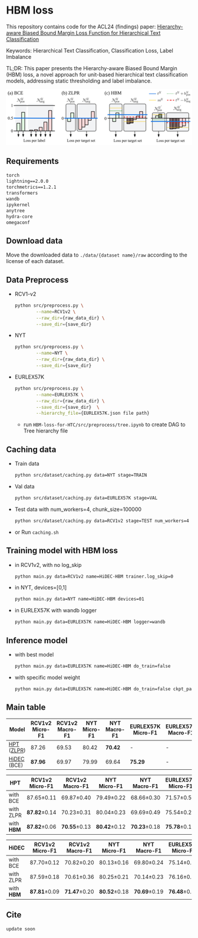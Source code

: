 # HBM loss

This repository contains code for the ACL24 (findings) paper: [Hierarchy-aware Biased Bound Margin Loss Function for Hierarchical Text Classification
](https://openreview.net/forum?id=CBSohZD84m)

Keywords: Hierarchical Text Classification, Classification Loss, Label Imbalance

TL;DR: This paper presents the Hierarchy-aware Biased Bound Margin (HBM) loss, a novel approach for unit-based hierarchical text classification models, addressing static thresholding and label imbalance.

![HBM loss](./figure/fig2.svg)

## Requirements
```
torch
lightning==2.0.0
torchmetrics==1.2.1
transformers
wandb
ipykernel
anytree
hydra-core
omegaconf
```

## Download data
Move the downloaded data to ```./data/{dataset name}/raw``` according to the license of each dataset.

## Data Preprocess
- RCV1-v2

    ```bash
    python src/preprocess.py \
            --name=RCV1v2 \
            --raw_dir={raw_data_dir} \
            --save_dir={save_dir}
    ```
- NYT
    ```bash
    python src/preprocess.py \
            --name=NYT \
            --raw_dir={raw_data_dir} \
            --save_dir={save_dir}
    ```
- EURLEX57K
    ```bash
    python src/preprocess.py \
            --name=EURLEX57K \
            --raw_dir={raw_data_dir} \
            --save_dir={save_dir}  \
            --hierarchy_file={EURLEX57K.json file path}
    ```
    + run ```HBM-loss-for-HTC/src/preprocess/tree.ipynb``` to create DAG to Tree hierarchy file

## Caching data

- Train data
    ```bash
    python src/dataset/caching.py data=NYT stage=TRAIN
    ```

- Val data
    ```bash
    python src/dataset/caching.py data=EURLEX57K stage=VAL
    ```

- Test data with num_workers=4, chunk_size=100000
    ```bash
    python src/dataset/caching.py data=RCV1v2 stage=TEST num_workers=4 chunk_size=100000
    ```

- or Run ```caching.sh```

## Training model with HBM loss

- in RCV1v2, with no log_skip

    ```bash
    python main.py data=RCV1v2 name=HiDEC-HBM trainer.log_skip=0
    ```

- in NYT, devices=[0,1]

    ```bash
    python main.py data=NYT name=HiDEC-HBM devices=01
    ```

- in EURLEX57K with wandb logger

    ```bash
    python main.py data=EURLEX57K name=HiDEC-HBM logger=wandb
    ```

## Inference model
- with best model

    ```bash
    python main.py data=EURLEX57K name=HiDEC-HBM do_train=false
    ```

- with specific model weight
    
    ```bash
    python main.py data=EURLEX57K name=HiDEC-HBM do_train=false ckpt_path={~.ckpt file path}
    ```

## Main table


| Model | RCV1v2 Micro-F1 | RCV1v2 Macro-F1 | NYT Micro-F1 | NYT Macro-F1 | EURLEX57K Micro-F1 | EURLEX57K Macro-F1 |
|------------|----------|-----------|--------|----------|---------|--------|
|  [HPT](https://aclanthology.org/2022.emnlp-main.246/) ([ZLPR](https://arxiv.org/abs/2208.02955)) | 87.26 | 69.53 | 80.42 | **70.42** | - | - |
| [HiDEC](https://ojs.aaai.org/index.php/AAAI/article/view/26520) (BCE) | **87.96** | 69.97 | 79.99 | 69.64 | **75.29** | - |

| HPT | RCV1v2 Micro-F1 | RCV1v2 Macro-F1 | NYT Micro-F1 | NYT Macro-F1 | EURLEX57K Micro-F1 | EURLEX57K Macro-F1 |
|-------|----------|-----------|--------|----------|---------|--------|
| with BCE  | 87.65±0.11 | 69.87±0.40 | 79.49±0.22 | 68.66±0.30 | 71.57±0.58 | 25.34±0.59 |
| with ZLPR | **87.82**±0.14 | 70.23±0.31 | 80.04±0.23 | 69.69±0.49 | 75.54±0.20 | 28.46±0.26 |
| with **HBM**  | **87.82**±0.06 | **70.55**±0.13 | **80.42**±0.12 | **70.23**±0.18 | **75.78**±0.15 | **28.70**±0.22 |

| HiDEC | RCV1v2 Micro-F1 | RCV1v2 Macro-F1 | NYT Micro-F1 | NYT Macro-F1 | EURLEX57K Micro-F1 | EURLEX57K Macro-F1 |
|-------|----------|-----------|--------|----------|---------|--------|
| with BCE   | 87.70±0.12 | 70.82±0.20 | 80.13±0.16 | 69.80±0.24 | 75.14±0.19 | 27.91±0.11 |
| with ZLPR  | 87.59±0.18 | 70.61±0.36 | 80.25±0.21 | 70.14±0.23 | 76.16±0.16 | 28.68±0.15 |
| with **HBM**   | **87.81**±0.09 | **71.47**±0.20 | **80.52**±0.18 | **70.69**±0.19 | **76.48**±0.12 | **28.77**±0.11 |


## Cite

```bigquery
update soon
```
